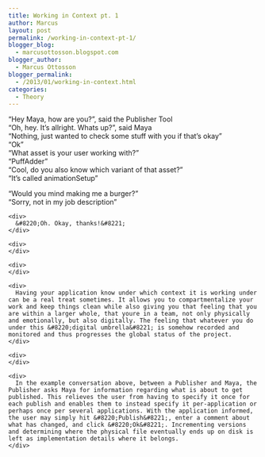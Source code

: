```yaml
---
title: Working in Context pt. 1
author: Marcus
layout: post
permalink: /working-in-context-pt-1/
blogger_blog:
  - marcusottosson.blogspot.com
blogger_author:
  - Marcus Ottosson
blogger_permalink:
  - /2013/01/working-in-context.html
categories:
  - Theory
---
```

<div>
</div>

<div>
  &#8220;Hey Maya, how are you?&#8221;, said the Publisher Tool
</div>

<div>
  &#8220;Oh, hey. It&#8217;s allright. Whats up?&#8221;, said Maya
</div>

<div>
</div>

<div>
  &#8220;Nothing, just wanted to check some stuff with you if that&#8217;s okay&#8221;
</div>

<div>
  &#8220;Ok&#8221;
</div>

<div>
</div>

<div>
  &#8220;What asset is your user working with?&#8221;
</div>

<div>
  &#8220;PuffAdder&#8221;
</div>

<div>
</div>

<div>
  &#8220;Cool, do you also know which variant of that asset?&#8221;
</div>

<div>
  &#8220;It&#8217;s called animationSetup&#8221;</p> <p>
    &#8220;Would you mind making me a burger?&#8221;<br />&#8220;Sorry, not in my job description&#8221; </div> <div>
    </div>
    
    <div>
      &#8220;Oh. Okay, thanks!&#8221;
    </div>
    
    <div>
    </div>
    
    <div>
    </div>
    
    <div>
      Having your application know under which context it is working under can be a real treat sometimes. It allows you to compartmentalize your work and keep things clean while also giving you that feeling that you are within a larger whole, that youre in a team, not only physically and emotionally, but also digitally. The feeling that whatever you do under this &#8220;digital umbrella&#8221; is somehow recorded and monitored and thus progresses the global status of the project.
    </div>
    
    <div>
    </div>
    
    <div>
      In the example conversation above, between a Publisher and Maya, the Publisher asks Maya for information regarding what is about to get published. This relieves the user from having to specify it once for each publish and enables them to instead specify it per-application or perhaps once per several applications. With the application informed, the user may simply hit &#8220;Publish&#8221;, enter a comment about what has changed, and click &#8220;Ok&#8221;. Incrementing versions and determining where the physical file eventually ends up on disk is left as implementation details where it belongs.
    </div>